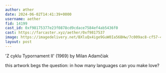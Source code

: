 ```yaml
---
author: æther
date: 2024-06-02T14:41:39+0000
username: aether
fid: 14199
cast_id: 0xf98175377e23f0878cd9cdace7584ef4ab5436f0
cast: https://farcaster.xyz/aether/0xf9817537
image: https://imagedelivery.net/BXluQx4ige9GuW0Ia56BHw/7c009ac8-cf57-4819-fddf-d6451528a100/original
layout: post
---
```


'Z cyklu Typornament II' (1969)
by Milan Adamčiak

this artwork begs the question:
in how many languages can you make love?

<img src='https://imagedelivery.net/BXluQx4ige9GuW0Ia56BHw/7c009ac8-cf57-4819-fddf-d6451528a100/original' alt='' referrerpolicy='no-referrer'/>

